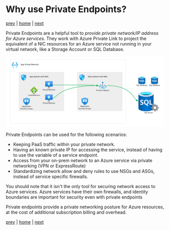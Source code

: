 # Why use Private Endpoints?

[prev](./readme.md) | [home](./readme.md)  | [next](./field-experience.md)

Private Endpoints are a helpful tool to *provide private network/IP address for Azure services*.  They work with Azure Private Link to project the equivalent of a NIC resources for an Azure service not running in your virtual network, like a Storage Account or SQL Database.

![Private Endpoint Example](./img/pe-example.png)

Private Endpoints can be used for the following scenarios:

- Keeping PaaS traffic within your private network.
- Having an known private IP for accessing the service, instead of having to use the variable of a service endpoint.
- Access from your on-prem network to an Azure service via private networking (VPN or ExpressRoute)
- Standardizing network allow and deny rules to use NSGs and ASGs, instead of service specific firewalls.

You should note that it isn't the only tool for securing network access to Azure services.  Azure services have their own firewalls, and identity boundaries are important for security even with private endpoints

Private endpoints provide a private networking posture for Azure resources, at the cost of additional subscription billing and overhead.

[prev](./readme.md) | [home](./readme.md)  | [next](./field-experience.md)